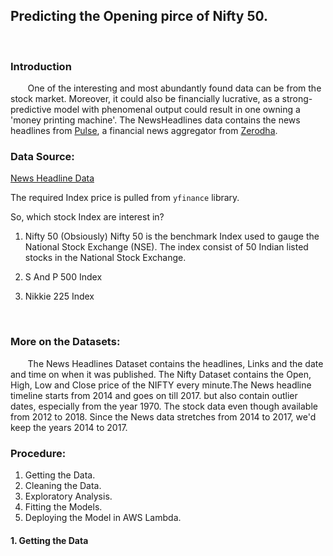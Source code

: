 ## Predicting the Opening pirce of Nifty 50.

<p>&nbsp;</p>

### Introduction

&nbsp;&nbsp;&nbsp;&nbsp;&nbsp;&nbsp; 
One of the interesting and most abundantly found data can be from the stock market. Moreover, it could also be financially lucrative, as a strong-predictive model with phenomenal output could result in one owning a 'money printing machine'. The NewsHeadlines data contains the news headlines from [Pulse](https://pulse.zerodha.com/), a financial news aggregator from [Zerodha](https://zerodha.com/). 



### Data Source: 

[News Headline Data](https://pulse.zerodha.com/pulse-news-dump.zip) 

The required Index price is pulled from `yfinance` library.

So, which stock Index are interest in?
1. Nifty 50 (Obsiously)
	Nifty 50 is the benchmark Index used to gauge the National Stock Exchange (NSE). The index consist of 50 Indian listed stocks in the National Stock Exchange.  

2. S And P 500 Index
	
3. Nikkie 225 Index


<p>&nbsp;</p>
	
### More on the Datasets:
	
&nbsp;&nbsp;&nbsp;&nbsp;&nbsp;&nbsp; The News Headlines Dataset contains the headlines, Links and the date and time on when it was published. The Nifty Dataset contains the Open, High, Low and Close price of the NIFTY every minute.The News headline timeline starts from 2014 and goes on till 2017. but also contain outlier dates, especially from the year 1970. The stock data even though available from 2012 to 2018. Since the News data stretches from 2014 to 2017, we'd keep the years 2014 to 2017. 


### Procedure:

1) Getting the Data.
2) Cleaning the Data.
3) Exploratory Analysis.
4) Fitting the Models.
5) Deploying the Model in AWS Lambda. 

#### 1. Getting the Data














